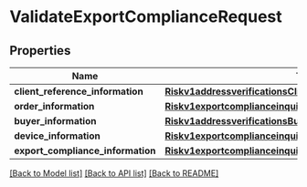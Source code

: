 # ValidateExportComplianceRequest

## Properties
Name | Type | Description | Notes
------------ | ------------- | ------------- | -------------
**client_reference_information** | [**Riskv1addressverificationsClientReferenceInformation**](Riskv1addressverificationsClientReferenceInformation.md) |  | [optional] 
**order_information** | [**Riskv1exportcomplianceinquiriesOrderInformation**](Riskv1exportcomplianceinquiriesOrderInformation.md) |  | [optional] 
**buyer_information** | [**Riskv1addressverificationsBuyerInformation**](Riskv1addressverificationsBuyerInformation.md) |  | [optional] 
**device_information** | [**Riskv1exportcomplianceinquiriesDeviceInformation**](Riskv1exportcomplianceinquiriesDeviceInformation.md) |  | [optional] 
**export_compliance_information** | [**Riskv1exportcomplianceinquiriesExportComplianceInformation**](Riskv1exportcomplianceinquiriesExportComplianceInformation.md) |  | [optional] 

[[Back to Model list]](../README.md#documentation-for-models) [[Back to API list]](../README.md#documentation-for-api-endpoints) [[Back to README]](../README.md)


